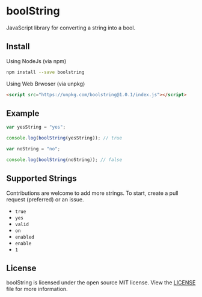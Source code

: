 # boolString
JavaScript library for converting a string into a bool.

## Install
Using NodeJs (via npm)
```bash
npm install --save boolstring
```

Using Web Brwoser (via unpkg)
```HTML
<script src="https://unpkg.com/boolstring@1.0.1/index.js"></script>
```

## Example
```JavaScript
var yesString = "yes";

console.log(boolString(yesString)); // true

var noString = "no";

console.log(boolString(noString)); // false
```

## Supported Strings
Contributions are welcome to add more strings. To start, create a pull request (preferred) or an issue.

* `true`
* `yes`
* `valid`
* `on`
* `enabled`
* `enable`
* `1`

## License
boolString is licensed under the open source MIT license. View the [LICENSE](https://github.com/domkalan/boolString/blob/master/LICENSE) file for more information.